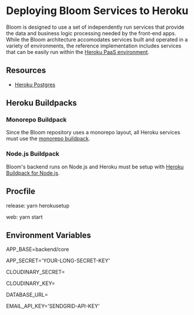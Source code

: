 # Deploying Bloom Services to Heroku

Bloom is designed to use a set of independently run services that provide the data and business logic processing needed by the front-end apps. While the Bloom architecture accomodates services built and operated in a variety of environments, the reference implementation includes services that can be easily run within the [Heroku PaaS environment](https://www.heroku.com/).

## Resources

- [Heroku Postgres](https://www.heroku.com/postgres)

## Heroku Buildpacks

### Monorepo Buildpack

Since the Bloom repository uses a monorepo layout, all Heroku services must use the [monorepo buildpack](https://elements.heroku.com/buildpacks/lstoll/heroku-buildpack-monorepo).

### Node.js Buildpack

Bloom's backend runs on Node.js and Heroku must be setup with [Heroku Buildpack for Node.js](https://elements.heroku.com/buildpacks/heroku/heroku-buildpack-nodejs).

## Procfile

release: yarn herokusetup

web: yarn start

## Environment Variables

APP_BASE=backend/core

APP_SECRET='YOUR-LONG-SECRET-KEY'

CLOUDINARY_SECRET=

CLOUDINARY_KEY=

DATABASE_URL=

EMAIL_API_KEY='SENDGRID-API-KEY'
